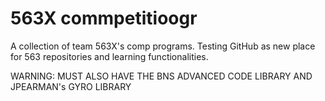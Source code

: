 # 563X commpetitioogr

A collection of team 563X's comp programs. Testing GitHub as new place for 563 repositories and learning functionalities.

WARNING: MUST ALSO  HAVE THE BNS ADVANCED CODE LIBRARY AND JPEARMAN's GYRO LIBRARY
